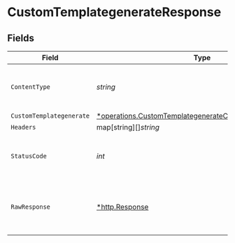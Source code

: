 # CustomTemplategenerateResponse


## Fields

| Field                                                                                                                                      | Type                                                                                                                                       | Required                                                                                                                                   | Description                                                                                                                                |
| ------------------------------------------------------------------------------------------------------------------------------------------ | ------------------------------------------------------------------------------------------------------------------------------------------ | ------------------------------------------------------------------------------------------------------------------------------------------ | ------------------------------------------------------------------------------------------------------------------------------------------ |
| `ContentType`                                                                                                                              | *string*                                                                                                                                   | :heavy_check_mark:                                                                                                                         | HTTP response content type for this operation                                                                                              |
| `CustomTemplategenerate`                                                                                                                   | [*operations.CustomTemplategenerateCustomTemplategenerate](../../../pkg/models/operations/customtemplategeneratecustomtemplategenerate.md) | :heavy_minus_sign:                                                                                                                         | OK                                                                                                                                         |
| `Headers`                                                                                                                                  | map[string][]*string*                                                                                                                      | :heavy_minus_sign:                                                                                                                         | N/A                                                                                                                                        |
| `StatusCode`                                                                                                                               | *int*                                                                                                                                      | :heavy_check_mark:                                                                                                                         | HTTP response status code for this operation                                                                                               |
| `RawResponse`                                                                                                                              | [*http.Response](https://pkg.go.dev/net/http#Response)                                                                                     | :heavy_minus_sign:                                                                                                                         | Raw HTTP response; suitable for custom response parsing                                                                                    |